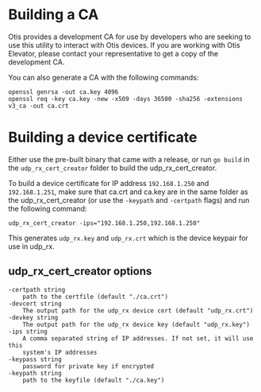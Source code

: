 # Building a CA
Otis provides a development CA for use by developers who are seeking to use this utility to interact with Otis devices. If you are working with Otis Elevator, please contact your representative to get a copy of the development CA. 

You can also generate a CA with the following commands:

```shell
openssl genrsa -out ca.key 4096
openssl req -key ca.key -new -x509 -days 36500 -sha256 -extensions v3_ca -out ca.crt
```

# Building a device certificate
Either use the pre-built binary that came with a release, or run `go build` in the `udp_rx_cert_creator` folder to build the udp_rx_cert_creator. 

To build a device certificate for IP address `192.168.1.250` and `192.168.1.251`, make sure that ca.crt and ca.key are in the same folder as the udp_rx_cert_creator (or use the `-keypath` and `-certpath` flags) and run the following command:

```shell
udp_rx_cert_creator -ips="192.168.1.250,192.168.1.250"
```

This generates `udp_rx.key` and `udp_rx.crt` which is the device keypair for use in udp_rx.

## udp_rx_cert_creator options
```shell
-certpath string
    path to the certfile (default "./ca.crt")
-devcert string
    The output path for the udp_rx device cert (default "udp_rx.crt")
-devkey string
    The output path for the udp_rx device key (default "udp_rx.key")
-ips string
    A comma separated string of IP addresses. If not set, it will use this
    system's IP addresses
-keypass string
    password for private key if encrypted
-keypath string
    path to the keyfile (default "./ca.key")
```
